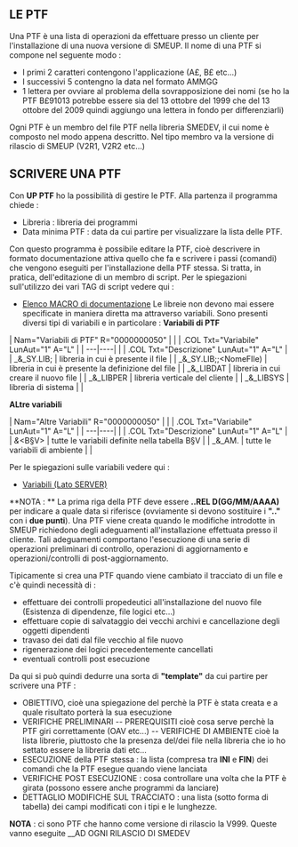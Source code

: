 ## LE PTF

Una PTF è una lista di operazioni da effettuare presso un cliente per l'installazione di una  nuova versione di SMEUP.
Il nome di una PTF si compone nel seguente modo : 

- I primi 2 caratteri contengono l'applicazione (A£, B£ etc...)
- I successivi 5 contengno la data nel formato AMMGG
- 1 lettera per ovviare al problema della sovrapposizione dei nomi (se ho la PTF B£91013 potrebbe essere sia del 13 ottobre del 1999 che del 13 ottobre del 2009 quindi aggiungo una  lettera in fondo per differenziarli)

Ogni PTF è un membro del file PTF nella libreria SMEDEV, il cui nome è composto nel modo appena descritto. Nel tipo membro va la versione di rilascio di SMEUP (V2R1, V2R2 etc...)

## SCRIVERE UNA PTF
Con **UP PTF**  ho la possibilità di gestire le PTF.
Alla partenza il programma chiede : 

- Libreria :  libreria dei programmi
- Data minima PTF :  data da cui partire per visualizzare la lista delle PTF.

Con questo programma è possibile editare la PTF, cioè descrivere in formato documentazione attiva quello che fa e scrivere i passi (comandi) che vengono eseguiti per l'installazione della PTF stessa. Si tratta, in pratica, dell'editazione di un membro di script.
Per le spiegazioni sull'utilizzo dei vari TAG di script vedere qui : 
- [Elenco MACRO di documentazione](Sorgenti/DOC/TA/B£AMO/B£DOCU_40)
Le libreie non devono mai essere specificate in maniera diretta ma attraverso variabili. Sono presenti diversi tipi di variabili e in particolare : 
**Variabili di PTF**

|  Nam="Variabili di PTF" R="0000000050" |
| 
| .COL Txt="Variabile" LunAut="1" A="L" |
| ---|----|
| 
| .COL Txt="Descrizione"  LunAut="1" A="L" |
| _&_SY.LIB;<NomeFile> | libreria in cui è presente il file |
| _&_SY.LIB;<FIleSorgente>;<NomeFIle) | libreria in cui è presente la definizione del file |
| _&_LIBDAT | libreria in cui creare il nuovo file |
| _&_LIBPER | libreria verticale del cliente |
| _&_LIBSYS | libreria di sistema |
| 


**ALtre variabili**

|  Nam="Altre Variabili" R="0000000050" |
| 
| .COL Txt="Variabile" LunAut="1" A="L" |
| ---|----|
| 
| .COL Txt="Descrizione"  LunAut="1" A="L" |
| _&_<B§V> | tutte le variabili definite nella tabella B§V |
| _&_AM. | tutte le variabili di ambiente |
| 


Per le spiegazioni sulle variabili vedere qui : 
- [Variabili (Lato SERVER)](Sorgenti/OG/V3/EVA)

**NOTA : ** La prima riga della PTF deve essere **..REL D(GG/MM/AAAA)** per indicare a quale  data si riferisce (ovviamente si devono sostituire i __".."__ con i __due punti__).
Una PTF viene creata quando le modifiche introdotte in SMEUP richiedono degli adeguamenti all'installazione effettuata presso il cliente. Tali adeguamenti comportano l'esecuzione di una serie di operazioni preliminari di controllo, operazioni di aggiornamento e operazioni/controlli di post-aggiornamento.

Tipicamente si crea una PTF quando viene cambiato il tracciato di un file e c'è quindi necessità di : 

- effettuare dei controlli propedeutici all'installazione del nuovo file   (Esistenza di dipendenze, file logici etc...)
- effettuare copie di salvataggio dei vecchi archivi e cancellazione degli oggetti   dipendenti
- travaso dei dati dal file vecchio al file nuovo
- rigenerazione dei logici precedentemente cancellati
- eventuali controlli post esecuzione

Da qui si può quindi dedurre una sorta di __"template"__ da cui partire per scrivere una PTF : 

- OBIETTIVO, cioè una spiegazione del perchè la PTF è stata creata e a quale risultato   porterà la sua esecuzione
- VERIFICHE PRELIMINARI
  -- PREREQUISITI cioè cosa serve perchè la PTF giri correttamente (OAV etc...)
  -- VERIFICHE DI AMBIENTE cioè la lista librerie, piuttosto che la presenza del/dei file      nella libreria che io ho settato essere la libreria dati etc...
- ESECUZIONE della PTF stessa :  la lista (compresa tra **INI** e **FIN**) dei comandi che     la PTF esegue quando viene lanciata
- VERIFICHE POST ESECUZIONE :  cosa controllare una volta che la PTF è girata (possono essere  anche programmi da lanciare)
- DETTAGLIO MODIFICHE SUL TRACCIATO :  una lista (sotto forma di tabella) dei campi modificati con i tipi e le lunghezze.

**NOTA** : ci sono PTF che hanno come versione di rilascio la V999. Queste vanno eseguite __AD OGNI RILASCIO DI SMEDEV
